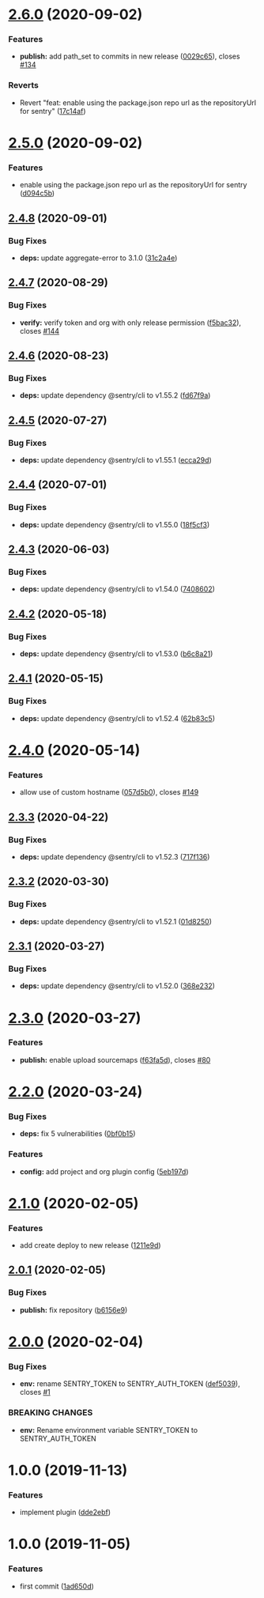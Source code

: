 # [2.6.0](https://github.com/eclass/semantic-release-sentry-releases/compare/v2.5.0...v2.6.0) (2020-09-02)


### Features

* **publish:** add path_set to commits in new release ([0029c65](https://github.com/eclass/semantic-release-sentry-releases/commit/0029c6574b9c8f118a585f486ec4c7e1d5118f96)), closes [#134](https://github.com/eclass/semantic-release-sentry-releases/issues/134)


### Reverts

* Revert "feat: enable using the package.json repo url as the repositoryUrl for sentry" ([17c14af](https://github.com/eclass/semantic-release-sentry-releases/commit/17c14afa7c37dfa6edc4a88215b5601c1ea4e445))

# [2.5.0](https://github.com/eclass/semantic-release-sentry-releases/compare/v2.4.8...v2.5.0) (2020-09-02)


### Features

* enable using the package.json repo url as the repositoryUrl for sentry ([d094c5b](https://github.com/eclass/semantic-release-sentry-releases/commit/d094c5beb9ee71920a2cfda83c89b976cdf9a37b))

## [2.4.8](https://github.com/eclass/semantic-release-sentry-releases/compare/v2.4.7...v2.4.8) (2020-09-01)


### Bug Fixes

* **deps:** update aggregate-error to 3.1.0 ([31c2a4e](https://github.com/eclass/semantic-release-sentry-releases/commit/31c2a4e18a2facc05d1be54fda9e4a40cd50fef1))

## [2.4.7](https://github.com/eclass/semantic-release-sentry-releases/compare/v2.4.6...v2.4.7) (2020-08-29)


### Bug Fixes

* **verify:** verify token and org with only release permission ([f5bac32](https://github.com/eclass/semantic-release-sentry-releases/commit/f5bac324da46ded84746bb2078f5cc688526b3b1)), closes [#144](https://github.com/eclass/semantic-release-sentry-releases/issues/144)

## [2.4.6](https://github.com/eclass/semantic-release-sentry-releases/compare/v2.4.5...v2.4.6) (2020-08-23)


### Bug Fixes

* **deps:** update dependency @sentry/cli to v1.55.2 ([fd67f9a](https://github.com/eclass/semantic-release-sentry-releases/commit/fd67f9acdfd6ef42cc2c05d24d3266ea1da02a6a))

## [2.4.5](https://github.com/eclass/semantic-release-sentry-releases/compare/v2.4.4...v2.4.5) (2020-07-27)


### Bug Fixes

* **deps:** update dependency @sentry/cli to v1.55.1 ([ecca29d](https://github.com/eclass/semantic-release-sentry-releases/commit/ecca29d78c8b9d8981b58cf19f1093fc7b3fd516))

## [2.4.4](https://github.com/eclass/semantic-release-sentry-releases/compare/v2.4.3...v2.4.4) (2020-07-01)


### Bug Fixes

* **deps:** update dependency @sentry/cli to v1.55.0 ([18f5cf3](https://github.com/eclass/semantic-release-sentry-releases/commit/18f5cf35cb9309ea21891adab5a8287bc51f609b))

## [2.4.3](https://github.com/eclass/semantic-release-sentry-releases/compare/v2.4.2...v2.4.3) (2020-06-03)


### Bug Fixes

* **deps:** update dependency @sentry/cli to v1.54.0 ([7408602](https://github.com/eclass/semantic-release-sentry-releases/commit/74086026476d603aeb7cd6263f06242abb3faa3f))

## [2.4.2](https://github.com/eclass/semantic-release-sentry-releases/compare/v2.4.1...v2.4.2) (2020-05-18)


### Bug Fixes

* **deps:** update dependency @sentry/cli to v1.53.0 ([b6c8a21](https://github.com/eclass/semantic-release-sentry-releases/commit/b6c8a218f23b8b5235f0642464cd3daf8d790d41))

## [2.4.1](https://github.com/eclass/semantic-release-sentry-releases/compare/v2.4.0...v2.4.1) (2020-05-15)


### Bug Fixes

* **deps:** update dependency @sentry/cli to v1.52.4 ([62b83c5](https://github.com/eclass/semantic-release-sentry-releases/commit/62b83c5845c6abe249cc4f44a871e79205b99f84))

# [2.4.0](https://github.com/eclass/semantic-release-sentry-releases/compare/v2.3.3...v2.4.0) (2020-05-14)


### Features

* allow use of custom hostname ([057d5b0](https://github.com/eclass/semantic-release-sentry-releases/commit/057d5b0db0999ce6fc15038502031f051e618d68)), closes [#149](https://github.com/eclass/semantic-release-sentry-releases/issues/149)

## [2.3.3](https://github.com/eclass/semantic-release-sentry-releases/compare/v2.3.2...v2.3.3) (2020-04-22)


### Bug Fixes

* **deps:** update dependency @sentry/cli to v1.52.3 ([717f136](https://github.com/eclass/semantic-release-sentry-releases/commit/717f13672eac9b2ed8a054722334e0d65ec236e5))

## [2.3.2](https://github.com/eclass/semantic-release-sentry-releases/compare/v2.3.1...v2.3.2) (2020-03-30)


### Bug Fixes

* **deps:** update dependency @sentry/cli to v1.52.1 ([01d8250](https://github.com/eclass/semantic-release-sentry-releases/commit/01d8250a57c7d9c67ebb762f9758aca0171b1d13))

## [2.3.1](https://github.com/eclass/semantic-release-sentry-releases/compare/v2.3.0...v2.3.1) (2020-03-27)


### Bug Fixes

* **deps:** update dependency @sentry/cli to v1.52.0 ([368e232](https://github.com/eclass/semantic-release-sentry-releases/commit/368e232cfef26171f41fa79453ffc66944e284ef))

# [2.3.0](https://github.com/eclass/semantic-release-sentry-releases/compare/v2.2.0...v2.3.0) (2020-03-27)


### Features

* **publish:** enable upload sourcemaps ([f63fa5d](https://github.com/eclass/semantic-release-sentry-releases/commit/f63fa5d63909c557c9ee3ecf01359d010ad06210)), closes [#80](https://github.com/eclass/semantic-release-sentry-releases/issues/80)

# [2.2.0](https://github.com/eclass/semantic-release-sentry-releases/compare/v2.1.0...v2.2.0) (2020-03-24)


### Bug Fixes

* **deps:** fix 5 vulnerabilities ([0bf0b15](https://github.com/eclass/semantic-release-sentry-releases/commit/0bf0b15ec27d491edc072c42a521131aa7ac57bf))


### Features

* **config:** add project and org plugin config ([5eb197d](https://github.com/eclass/semantic-release-sentry-releases/commit/5eb197d37762886850866c295296347199b87823))

# [2.1.0](https://github.com/eclass/semantic-release-sentry-releases/compare/v2.0.1...v2.1.0) (2020-02-05)


### Features

* add create deploy to new release ([1211e9d](https://github.com/eclass/semantic-release-sentry-releases/commit/1211e9da291c270000cd0e594bbb2fab9462c9cf))

## [2.0.1](https://github.com/eclass/semantic-release-sentry-releases/compare/v2.0.0...v2.0.1) (2020-02-05)


### Bug Fixes

* **publish:** fix repository ([b6156e9](https://github.com/eclass/semantic-release-sentry-releases/commit/b6156e9003c11116d8b6949120e7329956fc514d))

# [2.0.0](https://github.com/eclass/semantic-release-sentry-releases/compare/v1.0.0...v2.0.0) (2020-02-04)


### Bug Fixes

* **env:** rename SENTRY_TOKEN to SENTRY_AUTH_TOKEN ([def5039](https://github.com/eclass/semantic-release-sentry-releases/commit/def5039ec85bfc143762b18501e6cff13ffa6a23)), closes [#1](https://github.com/eclass/semantic-release-sentry-releases/issues/1)


### BREAKING CHANGES

* **env:** Rename environment variable SENTRY_TOKEN to SENTRY_AUTH_TOKEN

# 1.0.0 (2019-11-13)


### Features

* implement plugin ([dde2ebf](https://github.com/eclass/semantic-release-sentry-releases/commit/dde2ebf09ce8d9bf1b3fa71eb762fcc01ebb8e77))

# 1.0.0 (2019-11-05)


### Features

* first commit ([1ad650d](https://github.com/eclass/semantic-release-sentry-releases/commit/1ad650da487ed359cca55cd729ba8264695a43b7))
